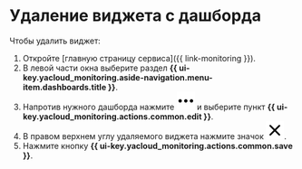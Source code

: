 # Удаление виджета с дашборда

Чтобы удалить виджет:

1. Откройте [главную страницу сервиса]({{ link-monitoring }}).
1. В левой части окна выберите раздел **{{ ui-key.yacloud_monitoring.aside-navigation.menu-item.dashboards.title }}**.
1. Напротив нужного дашборда нажмите ![image](../../../_assets/console-icons/ellipsis.svg) и выберите пункт **{{ ui-key.yacloud_monitoring.actions.common.edit }}**.
1. В правом верхнем углу удаляемого виджета нажмите значок ![image](../../../_assets/console-icons/xmark.svg).
1. Нажмите кнопку **{{ ui-key.yacloud_monitoring.actions.common.save }}**.
